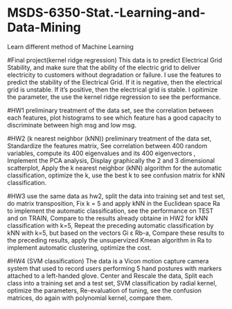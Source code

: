# MSDS-6350-Stat.-Learning-and-Data-Mining
Learn different method of Machine Learning

#Final project(kernel ridge regression)
This data is to predict Electrical Grid Stability,
and make sure that the ability of the electric grid to deliver electricity to customers without degradation or failure.
I use the features to predict the stability of the Electrical Grid. 
If it is negative, then the electrical grid is unstable. If it’s positive, then the electrical grid is stable.
I opitimize the parameter, the use the kernel ridge regression to see the performance. 

#HW1
preliminary treatment of the  data set,
see the correlation between each features,
plot histograms to see which feature has a good capacity to discriminate between high msg and low msg.

#HW2 (k nearest neighbor (kNN))
preliminary treatment of the data set,
Standardize the features matrix,
See correlation between 400 random variables,
compute its 400 eigenvalues and its 400 eigenvectors ,
Implement the PCA analysis,
Display graphically the 2 and 3 dimensional scatterplot,
Apply the k nearest neighbor (kNN) algorithm for the automatic classification,
optimize the k,
use the best k to see confusion matrix for kNN classification.

#HW3
use the same data as hw2,
split the data into training set and test set,
do matrix transposition,
Fix k = 5 and apply kNN in the Euclidean space Ra to implement the automatic classification,
see the performance on TEST and on TRAIN,
Compare to the results already obtaine in HW2 for kNN classification with k=5,
Repeat the preceding automatic classification by kNN with k=5, but based on the vectors Gi ε Rb-a,
Compare these results to the preceding results,
apply the unsupervized Kmean algorithm in Ra to implement automatic clustering,
optimize the cost.

#HW4 (SVM classification)
The data is a Vicon motion capture camera system that used to record users performing 5 hand postures with markers attached to a left-handed glove.
Center and Rescale the data,
Split each class into a training set and a test set,
SVM classification by radial kernel, optimize the parameters, Re-evaluation of tuning,
see the confusion matrices,
do again with polynomial kernel,
compare them.
